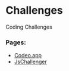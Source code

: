 # Challenges
Coding Challenges

### Pages:

- [Codeo.app](https://codeo.app/problemas)
- [JsChallenger](https://www.jschallenger.com)

